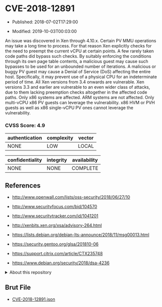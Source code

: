 # CVE-2018-12891

- Published: 2018-07-02T17:29:00

- Modified: 2019-10-03T00:03:00

An issue was discovered in Xen through 4.10.x. Certain PV MMU operations may take a long time to process. For that reason Xen explicitly checks for the need to preempt the current vCPU at certain points. A few rarely taken code paths did bypass such checks. By suitably enforcing the conditions through its own page table contents, a malicious guest may cause such bypasses to be used for an unbounded number of iterations. A malicious or buggy PV guest may cause a Denial of Service (DoS) affecting the entire host. Specifically, it may prevent use of a physical CPU for an indeterminate period of time. All Xen versions from 3.4 onwards are vulnerable. Xen versions 3.3 and earlier are vulnerable to an even wider class of attacks, due to them lacking preemption checks altogether in the affected code paths. Only x86 systems are affected. ARM systems are not affected. Only multi-vCPU x86 PV guests can leverage the vulnerability. x86 HVM or PVH guests as well as x86 single-vCPU PV ones cannot leverage the vulnerability.

### CVSS Score: **4.9**

| authentication | complexity | vector |
| --- | --- | --- |
| NONE | LOW | LOCAL |

| confidentiality | integrity | availability |
| --- | --- | --- |
| NONE | NONE | COMPLETE |

## References

* http://www.openwall.com/lists/oss-security/2018/06/27/10

* http://www.securityfocus.com/bid/104570

* http://www.securitytracker.com/id/1041201

* http://xenbits.xen.org/xsa/advisory-264.html

* https://lists.debian.org/debian-lts-announce/2018/11/msg00013.html

* https://security.gentoo.org/glsa/201810-06

* https://support.citrix.com/article/CTX235748

* https://www.debian.org/security/2018/dsa-4236

<details>
<summary>About this repository</summary> 

  This repository is part of the project [Live Hack CVE](https://github.com/Live-Hack-CVE). Main website can be found [www.live-hack.org](https://www.live-hack.org) 
  
  Made by [Sn0wAlice](https://github.com/Sn0wAlice) for the people that care about security and need to have a feed of the latest CVEs. Hope you enjoy it, don't forget to star the repo and follow me on [Twitter](https://twitter.com/Sn0wAlice) and [Github](https://github.com/Sn0wAlice). And that is my [personnal website](https://www.alice-snow.me/)

  - [Home Page](https://github.com/Live-Hack-CVE)
  - [Framework](https://github.com/Live-Hack-CVE/cve-framework)
  - [CVE database](https://github.com/Live-Hack-CVE/full_database)
  - [Changelog](https://github.com/Live-Hack-CVE/Changelog)
</details>

## Brut File

* [CVE-2018-12891.json](https://raw.githubusercontent.com/Live-Hack-CVE/full_database/main/cves/2018/CVE-2018-12891.json)

